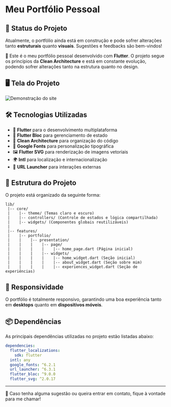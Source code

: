 # Meu Portfólio Pessoal

## 🚧 Status do Projeto

Atualmente, o portfólio ainda está em construção e pode sofrer alterações tanto **estruturais** quanto **visuais**. Sugestões e feedbacks são bem-vindos!

🚀 Este é o meu portfólio pessoal desenvolvido com **Flutter**. O projeto segue os princípios da **Clean Architecture** e está em constante evolução, podendo sofrer alterações tanto na estrutura quanto no design.

## 🖥 Tela do Projeto

![Demonstração do site](assets/media/origemjhanpoll.gif)

## 🛠 Tecnologias Utilizadas

- 🎯 **Flutter** para o desenvolvimento multiplataforma
- 🔄 **Flutter Bloc** para gerenciamento de estado
- 📐 **Clean Architecture** para organização do código
- 🎨 **Google Fonts** para personalização tipográfica
- 🖼 **Flutter SVG** para renderização de imagens vetoriais
- 🌍 **Intl** para localização e internacionalização
- 🔗 **URL Launcher** para interações externas

## 📂 Estrutura do Projeto

O projeto está organizado da seguinte forma:

```
lib/
 |-- core/
 |    |-- theme/ (Temas claro e escuro)
 |    |-- controllers/ (Controle de estados e lógica compartilhada)
 |    |-- widgets/ (Componentes globais reutilizáveis)
 |
 |-- features/
 |    |-- portfolio/
 |    |    |-- presentation/
 |    |    |    |-- page/
 |    |    |    |    |-- home_page.dart (Página inicial)
 |    |    |    |-- widgets/
 |    |    |    |    |-- home_widget.dart (Seção inicial)
 |    |    |    |    |-- about_widget.dart (Seção sobre mim)
 |    |    |    |    |-- experiences_widget.dart (Seção de experiências)
```

## 📱 Responsividade

O portfólio é totalmente responsivo, garantindo uma boa experiência tanto em **desktops** quanto em **dispositivos móveis**.

## 📦 Dependências

As principais dependências utilizadas no projeto estão listadas abaixo:

```yaml
dependencies:
  flutter_localizations:
    sdk: flutter
  intl: any
  google_fonts: ^6.2.1
  url_launcher: ^6.3.1
  flutter_bloc: ^9.0.0
  flutter_svg: ^2.0.17
```

---

📩 Caso tenha alguma sugestão ou queira entrar em contato, fique à vontade para me chamar!
